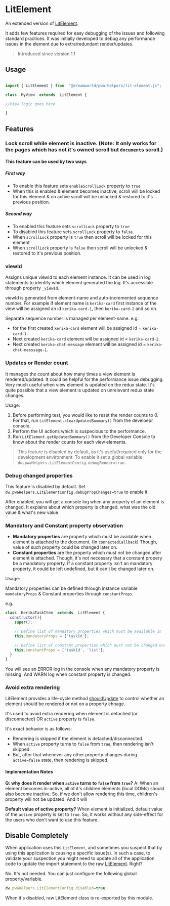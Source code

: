 # LitElement

An extended version of [LitElement](https://lit-element.polymer-project.org).

It adds few features required for easy debugging of the issues and following standard practices.
It was initially developed to debug any performance issues in the element due to extra/redundant render/updates.

> Introduced since version 1.1
  
## Usage
 

```javascript

import { LitElement } from  "@dreamworld/pwa-helpers/lit-element.js";

class  MyView  extends  LitElement {

//View logic goes here

}
```

## Features

### Lock scroll while element is inactive. (Note: It only works for the pages which has not it's owned scroll but `document`s scroll.)
#### This feature can be used by two ways 
##### First way
 - To enable this feature sets `enableScrollLock` property to `true`
 - When this is enabled & element becomes inactive, scroll will be locked for this element & on active scroll will be unlocked &    restored to it's previous position.

##### Second way
 - To enabled this feature sets `scrollLock` property to `true`
 - To disabled this feature sets `scrollLock` property to `false`
 - When `scrollLock` property is `true` then scroll will be locked for this element 
 - When `scrollLock` property is `false` then scroll will be unlocked & restored to it's previous position.

### viewId
Assigns unique viewId to each element instance. It can be used in log statements to identify which element
generated the log. It's accessible through property `_viewId`.

viewId is generated from element-name and auto-incremented sequence number. For example if element name is `kerika-card`
first instance of the view will be assigned an id `kerika-card-1`, then `kerika-card-2` and so on.

Separate sequence number is managed per element-name. e.g.
- for the first created `kerika-card` element will be assigned id = `kerika-card-1`.
- Next created `kerika-card` element will be assigned id = `kerika-card-2`.
- Next created `kerika-chat-message` element will be assigned id = `kerika-chat-messsage-1`.

### Updates or Render count
It manages the count about how many times a view element is rendered/updated. It could be helpful for the performance issue debugging. 
Very much useful when view element is updated on the redux state. It's quite possible that a view element is updated on unrelevant
redux state changes.

Usage:
1. Before performing test, you would like to reset the render counts to 0. For that, run `LitElement.clearUpdatedSummary()` from the develoepr console.
2. Perform the UI actions which is suspecious to the performance. 
3. Run `LitElement.getUpdatedSummary()` from the Developer Console to know about the render counts for each view elements.


> This feature is disabled by default, as it's useful/required only for the development environment.
> To enable it set a global variable `dw.pwaHelpers.LitElementConfig.debugRender=true`.

### Debug changed properties
This feature is disabled by default. Set `dw.pwaHelpers.LitElementConfig.debugPropChanges=true` to enable it.

After enabled, you will get a console log when any property of an element is changed. 
It explains about which property is changed, what was the old value & what's new value.

### Mandatory and Constant property observation
-  **Mandatory properties** are property which must be available when element is attached to the document. (In `connectedCallback`)
Though, value of such property could be changed later on.
-  **Constant properties** are the property which must not be changed after element is attached. Though, it's not necessary that 
a constant propery be a mandatory property. If a constant property isn't an mandatory property, it could be left undefined, but it
can't be changed later on.

Usage: 

Mandatory properties can be defined through instance variable `mandatoryProps` & Constant properties through `constantProps`.

e.g.

```javascript
class  KerikaTaskItem  extends  LitElement {
  constructor(){
    super();

    // Define list of mandatory properties which must be available in `connectedCallback`.
    this.mandatoryProps = ['taskId'];

    // Define list of constant properties which must not be changed once it is set. Most of the case it must be available in `connectedCallback`.
    this.constantProps = ['taskId', 'list'];
  }
}
```

You will see an ERROR log in the console when any mandatory property is missing. And WARN log when constant property is changed.

### Avoid extra rendering
LitElement provides a life-cycle method [shouldUpdate](https://lit-element.polymer-project.org/guide/lifecycle#shouldupdate) to control whether an element should be rendered or not on a property chnage. 

It's used to avoid extra rendering when element is detached (or disconnected) OR `active` property is `false`.

It's exact behavior is as follows:  
- Rendering is skipped if the element is detached/disconnected.
- When `active` property turns to `false` from `true`, then rendering isn't skipped.
- But, after that whenever any other property changes during `active=false` state, then rendering is skipped.

#### Implementation Notes

**Q: why does it render when `active` turns to `false` from `true`?**
A: When an element becomes in-active, all of it's children elements (local DOMs) should also become inactive. 
So, if we don't allow rendering this time, children's property will not be updated. And it will 

**Default value of active property?**
When element is initialized, default value of the `active` property is set to `true`. So, it works without any side-effect for the
users who don't want to use this feature.


## Disable Completely
When application uses this `LitElement`, and sometimes you suspect that by using this application is causing a specific issue(s).
In such a case, to validate your suspection you might need to update all of the application code to update the import statement
to the raw [LitElement](https://lit-element.polymer-project.org). Right?

No. It's not needed. You can just configure the following global property/variable.

```javascript
dw.pwaHelpers.LitElementConfig.disabled=true;
```

When it's disabled, raw LitElement class is re-exported by this module.